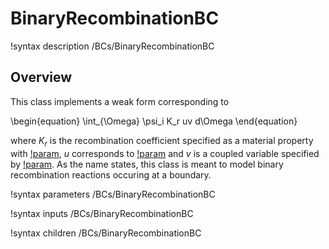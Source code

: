 # BinaryRecombinationBC

!syntax description /BCs/BinaryRecombinationBC

## Overview

This class implements a weak form corresponding to

\begin{equation}
\int_{\Omega} \psi_i K_r uv d\Omega
\end{equation}

where $K_r$ is the recombination coefficient specified as a material property with [!param](/BCs/BinaryRecombinationBC/Kr),
$u$ corresponds to [!param](/BCs/BinaryRecombinationBC/variable) and $v$ is a coupled variable specified by [!param](/BCs/BinaryRecombinationBC/v).
As the name states, this class is meant to model binary recombination
reactions occuring at a boundary.

!syntax parameters /BCs/BinaryRecombinationBC

!syntax inputs /BCs/BinaryRecombinationBC

!syntax children /BCs/BinaryRecombinationBC
